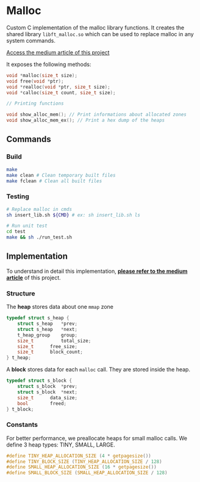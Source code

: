 # Malloc

Custom C implementation of the malloc library functions. It creates the shared library `libft_malloc.so` which can be used to replace malloc in any system commands.

[Access the medium article of this project](https://medium.com/a-42-journey/how-to-create-your-own-malloc-library-b86fedd39b96)

It exposes the following methods:

```c
void *malloc(size_t size);
void free(void *ptr);
void *realloc(void *ptr, size_t size);
void *calloc(size_t count, size_t size);

// Printing functions

void show_alloc_mem(); // Print informations about allocated zones
void show_alloc_mem_ex(); // Print a hex dump of the heaps
```

## Commands

### Build

```bash
make
make clean # Clean temporary built files
make fclean # Clean all built files
```

### Testing

```bash
# Replace malloc in cmds
sh insert_lib.sh ${CMD} # ex: sh insert_lib.sh ls

# Run unit test
cd test
make && sh ./run_test.sh
```

## Implementation

To understand in detail this implementation, [**please refer to the medium article**](https://medium.com/a-42-journey/how-to-create-your-own-malloc-library-b86fedd39b96) of this project.

### Structure

The **heap** stores data about one `mmap` zone

```c
typedef struct s_heap {
    struct s_heap	*prev;
    struct s_heap	*next;
    t_heap_group	group;
    size_t		    total_size;
    size_t		free_size;
    size_t		block_count;
} t_heap;
```

A **block** stores data for each `malloc` call. They are stored inside the heap.

```c
typedef struct s_block {
    struct s_block	*prev;
    struct s_block	*next;
    size_t		data_size;
    bool		freed;
} t_block;
```

### Constants

For better performance, we preallocate heaps for small malloc calls. We define 3 heap types: TINY, SMALL, LARGE.

```c
#define TINY_HEAP_ALLOCATION_SIZE (4 * getpagesize())
#define TINY_BLOCK_SIZE (TINY_HEAP_ALLOCATION_SIZE / 128)
#define SMALL_HEAP_ALLOCATION_SIZE (16 * getpagesize())
#define SMALL_BLOCK_SIZE (SMALL_HEAP_ALLOCATION_SIZE / 128)
```
